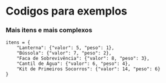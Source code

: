 # Codigos para exemplos

### Mais itens e mais complexos
````
itens = {
    "Lanterna": {"valor": 5, "peso": 1},
    "Bússola": {"valor": 7, "peso": 2},
    "Faca de Sobrevivência": {"valor": 8, "peso": 3},
    "Cantil de Água": {"valor": 6, "peso": 4},
    "Kit de Primeiros Socorros": {"valor": 14, "peso": 6}
}
````
